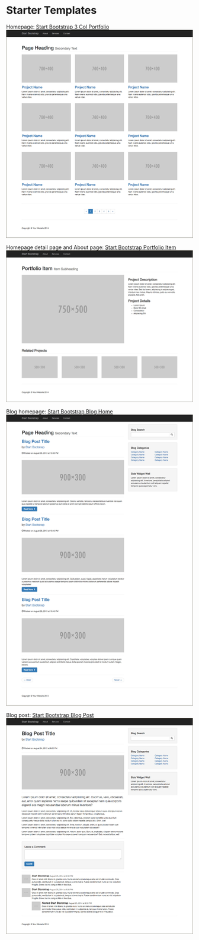 # Starter Templates

Homepage: [Start Bootstrap 3 Col Portfolio](http://startbootstrap.com/template-overviews/3-col-portfolio)
![](images/startbootstrap-3-col-portfolio.jpg)

Homepage detail page and About page: [Start Bootstrap Portfolio Item](http://startbootstrap.com/template-overviews/portfolio-item)
![](images/startbootstrap-portfolio-item.jpg)

Blog homepage: [Start Bootstrap Blog Home](http://startbootstrap.com/template-overviews/blog-home)
![](images/startbootstrap-blog-home.jpg)

Blog post: [Start Bootstrap Blog Post](http://startbootstrap.com/template-overviews/blog-post)
![](images/startbootstrap-blog-post.jpg)



